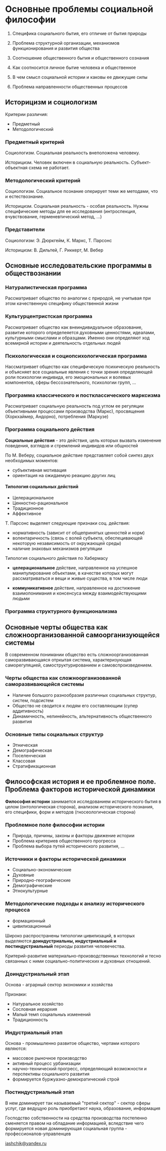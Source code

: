 # Основные проблемы социальной философии

1. Специфика социального бытия, его отличие от бытия природы

2. Проблема структурной организации, механизмов функционирования и развития общества

3. Соотношение общественного бытия и общественного сознания

4. Как соотносится личное бытие человека и общественное

5. В чем смысл социальной истории и каковы ее движущие силы

6. Проблема направленности общественных процессов


## Историцизм и социологизм

Критерии различия:
- Предметный
- Методологический

### Предметный критерий
Социологизм. Социальная реальность внеположена человеку.

Историцизм. Человек включен в социальную реальность. Субъект-объектная схема не работает.

### Методологический критерий
Социологизм. Социальное познание оперирует теми же методами, что и естествознание.

Историцизм. Социальная реальность - особая реальность. Нужны специфические методы для ее исследования (интроспекция, вчувствование, герменевтический метод, ...)

### Представители
Социологизм: Э. Дюркгейм, К. Маркс, Т. Парсонс

Историцизм: В. Дильтей, Г. Риккерт, М. Вебер

## Основные исследовательские программы в обществознании

### Натуралистическая программа

Рассматривает общество по аналогии с природой, не учитывая при этом качественную специфику общественной жизни

### Культурцентристская программа

Рассматривает общество как внеиндивидуальное образование, развитие которого определеяется духовными ценностями, идеалами, культурными смыслами и образцами. Именно они определяют ход всемирной истории и деятельность отдельных людей

### Психологическая и социопсихологическая программа

Hассматривает общество как специфическую психическую реальность и объясняет все социальные явления с точки зрения определяющей роли психологии индивида, его эмоциональных и волевых компонентов, сферы бессознательного, психологии групп, ...

### Программа классического и постклассического марксизма

Рассматривает социальную реальность под углом ее регуляции объективными процессами производства (Маркс), просвящения (Хоркхаймер, Андорно), потребления (Маркузе)

### Программа социального действия

**Социальные действия** - это действия, цель которых вызвать изменение поведения, взглядов и стремлений индивидов или общностей

По М. Веберу, социальное действие представляет собой синтез двух необходимых моментов:
- субъективная мотивация
- ориентация на ожидаемую реакцию других лиц

#### Типология социальных действий
- Целерациональное
- Ценностно-рациональное
- Традиционное
- Аффективное

Т. Парсонс выделяет следующие признаки соц. действия:
- нормативность (зависит от общепринятых ценностей и норм)
- волентаричность (связь с волей субъекта, обеспецивающей некоторую независимость от окружающей среды)
- наличие знаковых механизмов регуляции

Типология социального действия по Хабермасу
- **целерациональное** действие, направленное на успешное манипулирование объектами, в качестве которых могут рассматриваться и вещи и живые существа, в том числе люди

- **коммуникативное** действие, направленное на достижение взаимопонимания и консенсуса между взаимодействующими людьми

### Программа структурного функционализма

## Основные черты общества как сложноорганизованной самоорганизующейся системы

В современном понимании общество есть сложноорганизованная саморазвивающаяся отркытая система, характеризующая саморегуляцией, самоструктурированием и самовспроизведением.

### Черты общества как сложноорганизованной саморазвивающейся системы
- Наличие большого разнообразия различных социальных структур, систем, подсистем
- Общество не сводится к людям его составляющим (супер аддитивность)
- Динамичность, нелинейность, альтернативность общественного развития

### Основные типы социальных структур
- Этническая
- Демографическая
- Поселенческая
- Классовая
- Стратификационная

## Философская история и ее проблемное поле. Проблема факторов исторической динамики

**Философия истории** занимается исследованием исторического бытия в целом (онтологическая сторона), анализом исторического познания, его специфики, форм и методов (гносеологическая сторона)

### Проблемное поле философии истории
- Природа, причины, законы и факторы движение истории
- Проблема критериев общественного прогресса
- Проблема выбора путей исторического развития, ...


### Источники и факторы исторической динамики
- Социально-экономические
- Духовные
- Природно-географические
- Демографические
- Этнокультурные

### Методологические подходы к анализу исторического процесса
- формационный
- цивилизационный

Широко распространены типологии цивилизаций, в которых выделяются **доиндустриальны, индустриальный и постиндустриальный** периоды развития человечества.

Критерий-развитие материально-производственных технологий и тесно связанных с ними социально-политических и духовных отношений.

### Доиндустриальный этап

Основа - аграрный сектор экономики и хозяйства

Признаки:
- Натуральное хозяйство
- Сословная иерархия
- Малый темп социальныъ изменений
- Традиционность

### Индустриальный этап

Основа - промышленно развитое общество, чертами которого являются:
- массовое рыночное производство
- активный процесс урбанизации
- научно-технический прогресс, определяющий возможности и перспективы социального развития
- формируется буржуазно-демократический строй

### Постиндустриальный этап

В нем доминирует так называемый "третий сектор" - сектор сферы услуг, где ведущую роль приобретают наука, образование, информация

Господство собственности на средства производства постепенно сменяется правом на обладание информацией, вследствие чего формируется новая доминирующая социальная группа - профессионалов-управленцев

iashchik@yandex.ru
